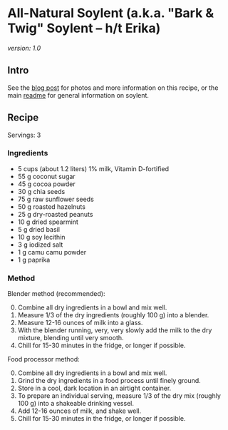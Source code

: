 # All-Natural Soylent (a.k.a. "Bark & Twig" Soylent – h/t Erika)

_version: 1.0_

## Intro

See the [blog post](http://www.cookingfor20.com/2013/11/16/all-natural-soylent-recipe/) for photos and more information on this recipe, or the main [readme](https://github.com/zda/soylent/blob/master/README.md) for general information on soylent.

## Recipe

Servings: 3

### Ingredients

* 5 cups (about 1.2 liters) 1% milk, Vitamin D-fortified
* 55 g coconut sugar
* 45 g cocoa powder
* 30 g chia seeds
* 75 g raw sunflower seeds
* 50 g roasted hazelnuts
* 25 g dry-roasted peanuts
* 10 g dried spearmint
* 5 g dried basil
* 10 g soy lecithin
* 3 g iodized salt
* 1 g camu camu powder
* 1 g paprika

### Method

Blender method (recommended):

0. Combine all dry ingredients in a bowl and mix well.
0. Measure 1/3 of the dry ingredients (roughly 100 g) into a blender.
0. Measure 12-16 ounces of milk into a glass.
0. With the blender running, very, very slowly add the milk to the dry mixture, blending until very smooth.
0. Chill for 15-30 minutes in the fridge, or longer if possible.

Food processor method:

0. Combine all dry ingredients in a bowl and mix well.
0. Grind the dry ingredients in a food process until finely ground.
0. Store in a cool, dark location in an airtight container.
0. To prepare an individual serving, measure 1/3 of the dry mix (roughly 100 g) into a shakeable drinking vessel.
0. Add 12-16 ounces of milk, and shake well.
0. Chill for 15-30 minutes in the fridge, or longer if possible.

